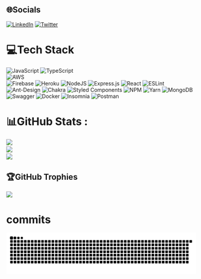 



## 🌐Socials
 [![LinkedIn](https://img.shields.io/badge/LinkedIn-%230077B5.svg?logo=linkedin&logoColor=white)](https://linkedin.com/in/samuelcarloscpr/) [![Twitter](https://img.shields.io/badge/Twitter-%231DA1F2.svg?logo=Twitter&logoColor=white)](https://twitter.com/samuelc31583376) 


<!-- <a href="https://app.daily.dev/vitordelfino">
    <img src="https://github.com/vitordelfino/vitordelfino/blob/master/devcard.svg" width="400" alt="Vitor Silva Delfino's Dev Card"/>
  </a>
 -->

# 💻Tech Stack
![JavaScript](https://img.shields.io/badge/javascript-%23323330.svg?style=flat&logo=javascript&logoColor=%23F7DF1E) 
![TypeScript](https://img.shields.io/badge/typescript-%23007ACC.svg?style=flat&logo=typescript&logoColor=white)  
![AWS](https://img.shields.io/badge/AWS-%23FF9900.svg?style=flat&logo=amazon-aws&logoColor=white)  
![Firebase](https://img.shields.io/badge/firebase-%23039BE5.svg?style=flat&logo=firebase) 
![Heroku](https://img.shields.io/badge/heroku-%23430098.svg?style=flat&logo=heroku&logoColor=white) 
![NodeJS](https://img.shields.io/badge/node.js-6DA55F?style=flat&logo=node.js&logoColor=white) 
![Express.js](https://img.shields.io/badge/express.js-%23404d59.svg?style=flat&logo=express&logoColor=%2361DAFB) 
![React](https://img.shields.io/badge/react-%2320232a.svg?style=flat&logo=react&logoColor=%2361DAFB)
![ESLint](https://img.shields.io/badge/ESLint-4B3263?style=flat&logo=eslint&logoColor=white)
![Ant-Design](https://img.shields.io/badge/-AntDesign-%230170FE?style=flat&logo=ant-design&logoColor=white)
![Chakra](https://img.shields.io/badge/chakra-%234ED1C5.svg?style=flat&logo=chakraui&logoColor=white) 
![Styled Components](https://img.shields.io/badge/styled--components-DB7093?style=flat&logo=styled-components&logoColor=white) 
![NPM](https://img.shields.io/badge/NPM-%23000000.svg?style=flat&logo=npm&logoColor=white) 
![Yarn](https://img.shields.io/badge/yarn-%232C8EBB.svg?style=flat&logo=yarn&logoColor=white) 
![MongoDB](https://img.shields.io/badge/MongoDB-%234ea94b.svg?style=flat&logo=mongodb&logoColor=white) 
![Swagger](https://img.shields.io/badge/-Swagger-%23Clojure?style=flat&logo=swagger&logoColor=white) 
![Docker](https://img.shields.io/badge/docker-%230db7ed.svg?style=flat&logo=docker&logoColor=white)
![Insomnia](https://img.shields.io/badge/Insomnia-black?style=flat&logo=insomnia&logoColor=5849BE) 
![Postman](https://img.shields.io/badge/Postman-FF6C37?style=flat&logo=postman&logoColor=white) 
<!--![Kubernetes](https://img.shields.io/badge/kubernetes-%23326ce5.svg?style=flat&logo=kubernetes&logoColor=white)  
![Jira](https://img.shields.io/badge/jira-%230A0FFF.svg?style=flat&logo=jira&logoColor=white) 
![Confluence](https://img.shields.io/badge/confluence-%23172BF4.svg?style=flat&logo=confluence&logoColor=white) 
![Notion](https://img.shields.io/badge/Notion-%23000000.svg?style=flat&logo=notion&logoColor=white)  -->

# 📊GitHub Stats :
![](https://github-readme-stats.vercel.app/api?username=samuelcpr&theme=dracula&hide_border=true&include_all_commits=false&count_private=true)<br/>
![](https://github-readme-streak-stats.herokuapp.com/?user=samuelcpr&theme=dracula&hide_border=true)<br/>
![](https://github-readme-stats.vercel.app/api/top-langs/?username=samuelcpr&theme=dracula&hide_border=true&include_all_commits=false&count_private=true&layout=compact)

## 🏆GitHub Trophies
![](https://github-profile-trophy.vercel.app/?username=samuelcpr&theme=dracula&no-frame=true&no-bg=false&margin-w=4)

# commits

![Snake animation](https://github.com/vitordelfino/vitordelfino/blob/output/github-contribution-grid-snake.svg)


